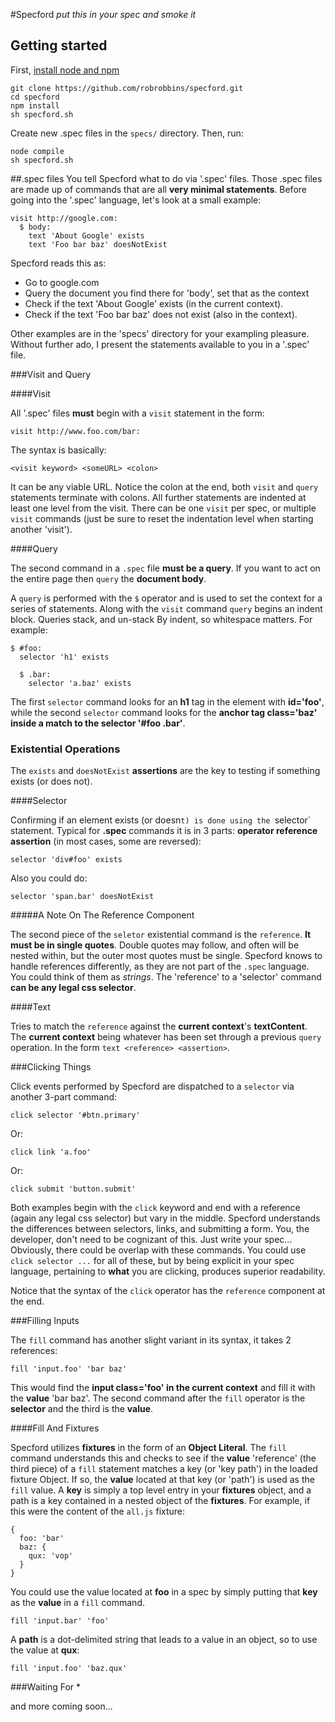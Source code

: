 #Specford
_put this in your spec and smoke it_

## Getting started
First, [install node and npm](http://nodejs.org/)
```
git clone https://github.com/robrobbins/specford.git
cd specford
npm install
sh specford.sh
```
Create new .spec files in the `specs/` directory. Then, run:
```
node compile
sh specford.sh
```

##.spec files
You tell Specford what to do via '.spec' files. Those .spec files are made up of 
commands that are all **very minimal statements**. Before going into the '.spec' language, let's
look at a small example:

    visit http://google.com:
      $ body:
        text 'About Google' exists
        text 'Foo bar baz' doesNotExist

Specford reads this as:

+ Go to google.com
+ Query the document you find there for 'body', set that as the context
+ Check if the text 'About Google' exists (in the current context).
+ Check if the text 'Foo bar baz' does not exist (also in the context).

Other examples are in the 'specs' directory for your exampling pleasure. Without further
ado, I present the statements available to you in a '.spec' file.

###Visit and Query

####Visit

All '.spec' files **must** begin with a `visit` statement in the form:

    visit http://www.foo.com/bar:

The syntax is basically:

    <visit keyword> <someURL> <colon>

It can be any viable URL. Notice the colon at the end,  both `visit` and  `query` statements
terminate with colons. All further statements are indented at least one level from the
visit. There can be one `visit` per spec, or multiple `visit` commands (just be sure to reset the indentation
level when starting another 'visit').

####Query

The second command in a `.spec` file **must be a query**. If you want to act on the entire page
then `query` the **document body**.

A `query` is performed with the `$` operator and is used to set the context for a series
of statements. Along with the `visit` command `query` begins an indent block. Queries stack,
and un-stack By indent, so whitespace matters. For example:

    $ #foo:
      selector 'h1' exists
      
      $ .bar:
        selector 'a.baz' exists

The first `selector` command looks for an **h1** tag in the element with **id='foo'**, while the second
`selector` command looks for the **anchor tag class='baz' inside a match to the selector '#foo .bar'**.

### Existential Operations

The `exists` and `doesNotExist` **assertions** are the key to testing if something exists (or does not).

####Selector

Confirming if an element exists (or doesn`t) is done using the `selector` statement. Typical for **.spec** commands it
is in 3 parts: **operator reference assertion** (in most cases, some are reversed): 

    selector 'div#foo' exists

Also you could do:

    selector 'span.bar' doesNotExist

#####A Note On The Reference Component

The second piece of the `seletor` existential command is the `reference`. **It must be in single quotes**. Double quotes
may follow, and often will be nested within, but the outer most quotes must be single. Specford knows to handle references 
differently, as they are not part of the `.spec` language. You could think of them as _strings_. The 'reference' to a 'selector'
command **can be any legal css selector**.

####Text

Tries to match the `reference` against the **current context**'s **textContent**. The **current context** being whatever has 
been set through a previous `query` operation. In the form `text <reference> <assertion>`.

###Clicking Things

Click events performed by Specford are dispatched to a `selector` via another 3-part command:

    click selector '#btn.primary'

Or:

    click link 'a.foo'

Or:

    click submit 'button.submit'

Both examples begin with the `click` keyword and end with a reference (again any legal css selector) but vary in the middle.
Specford understands the differences between selectors, links, and submitting a form. You, the developer, don't need to be cognizant of this. 
Just write your spec... Obviously, there could be overlap with these commands. You could use `click selector ...` for all of these,
but by being explicit in your spec language, pertaining to **what** you are clicking, produces superior readability.

Notice that the syntax of the `click` operator has the `reference` component at the end.

###Filling Inputs

The `fill` command has another slight variant in its syntax, it takes 2 references:

    fill 'input.foo' 'bar baz'

This would find the **input class='foo' in the current context** and fill it with the **value** 'bar baz'. The second command
after the `fill` operator is the **selector** and the third is the **value**.

####Fill And Fixtures

Specford utilizes **fixtures** in the form of an **Object Literal**. The `fill` command understands this and
checks to see if the **value** 'reference' (the third piece) of a `fill` statement matches a key (or 'key path') in
the loaded fixture Object. If so, the **value** located at that key (or 'path') is used as the `fill` value. A **key** is
simply a top level entry in your **fixtures** object, and a path is a key contained in a nested object of the **fixtures**.
For example, if this were the content of the `all.js` fixture:

    {
      foo: 'bar'
      baz: {
        qux: 'vop'
      }
    }

You could use the value located at **foo** in a spec by simply putting that **key** as the **value** in a `fill` command.

    fill 'input.bar' 'foo'

A **path** is a dot-delimited string that leads to a value in an object, so to use the value at **qux**:

    fill 'input.foo' 'baz.qux'

###Waiting For *

and more coming soon...
